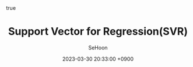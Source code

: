 ---
title: Support Vector for Regression(SVR)
author: SeHoon
date: 2023-03-30 20:33:00 +0900
categories: [Machine Learning, Theory]
tags: [machine learning, python]
math: true
mermaid: true
---
